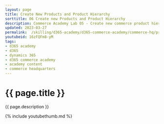 ```yaml
---
layout: page
title: Create New Products and Product Hierarchy
sorttitle: 06 Create new Products and Product Hierarchy
description: Commerce Academy Lab 05 - Create new commerce product hierarchy nodes, create a new dimension group, and create new products in Commerce Headquarters. Create variants and release the products to a legal entity. Define additional configurations at product level to ensure newly created product can be used in transaction at newly created online store.
updated: 2023-03-27
permalink:  /skilling/d365-academy/d365-commerce-academy/commerce-hq/productsandhierarchy
youtubeid: 16zFQFm8-yM
tags: 
- d365 academy
- d365
- dynamics 365
- d365 commerce academy
- academy content
- commerce headquarters
---
```


# {{ page.title }}

{{ page.description }}

{% include youtubethumb.md %}